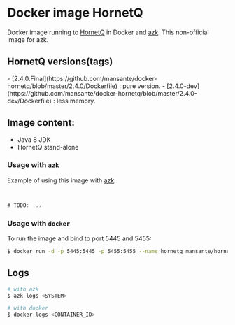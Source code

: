 Docker image HornetQ
==================

Docker image running to [HornetQ](http://hornetq.jboss.org) in Docker and [azk](http://azk.io). This non-official image for azk.  

HornetQ versions(tags)
---

<versions>
- [2.4.0.Final](https://github.com/mansante/docker-hornetq/blob/master/2.4.0/Dockerfile) : pure version.
- [2.4.0-dev](https://github.com/mansante/docker-hornetq/blob/master/2.4.0-dev/Dockerfile) : less memory.
</versions>


Image content:
---

- Java 8 JDK
- HornetQ stand-alone

### Usage with `azk`

Example of using this image with [azk](http://azk.io):

```js


# TODO: ...

```


### Usage with `docker`

To run the image and bind to port 5445 and 5455:

```sh
$ docker run -d -p 5445:5445 -p 5455:5455 --name hornetq mansante/hornetq
```


Logs
---

```sh
# with azk
$ azk logs <SYSTEM>

# with docker
$ docker logs <CONTAINER_ID>
```
